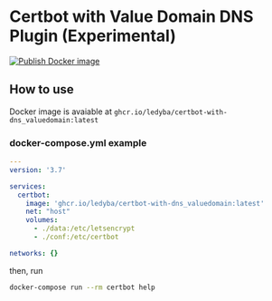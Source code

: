 # Certbot with Value Domain DNS Plugin (Experimental)

[![Publish Docker image](https://github.com/ledyba/certbot-with-dns_valuedomain/workflows/Publish%20Docker%20image/badge.svg)](https://github.com/ledyba/certbot-with-dns_valuedomain/actions?query=workflow%3A%22Publish+Docker+image%22)

## How to use

Docker image is avaiable at `ghcr.io/ledyba/certbot-with-dns_valuedomain:latest`

### docker-compose.yml example

```yaml
---
version: '3.7'

services:
  certbot:
    image: 'ghcr.io/ledyba/certbot-with-dns_valuedomain:latest'
    net: "host"
    volumes:
      - ./data:/etc/letsencrypt
      - ./conf:/etc/certbot

networks: {}
```

then, run

```bash
docker-compose run --rm certbot help
```